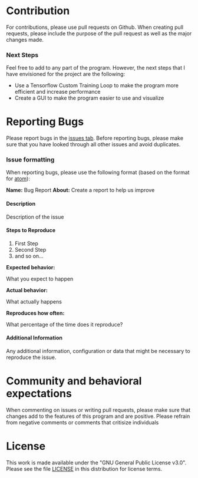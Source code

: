 # Contribution
For contributions, please use pull requests on Github. When creating pull requests, please include the purpose of the pull request as well as the major changes made. 

### Next Steps
Feel free to add to any part of the program. However, the next steps that I have envisioned for the project are the following:
- Use a Tensorflow Custom Training Loop to make the program more efficient and increase performance
- Create a GUI to make the program easier to use and visualize

# Reporting Bugs
Please report bugs in the [issues tab](https://github.com/BeastBreath/PasswordCheckerAndGenerator/issues). Before reporting bugs, please make sure that you have looked through all other issues and avoid duplicates. 

### Issue formatting
When reporting bugs, please use the following format (based on the format for [atom](https://github.com/atom/.github/blob/master/.github/ISSUE_TEMPLATE/bug_report.md?plain=1)):

**Name:** Bug Report
**About:** Create a report to help us improve

#### Description
Description of the issue

#### Steps to Reproduce

1. First Step
2. Second Step
3. and so on…

**Expected behavior:**

What you expect to happen

**Actual behavior:**

What actually happens

**Reproduces how often:**

What percentage of the time does it reproduce?

#### Additional Information

Any additional information, configuration or data that might be necessary to reproduce the issue.

# Community and behavioral expectations
When commenting on issues or writing pull requests, please make sure that changes add to the features of this program and are positive. Please refrain from negative comments or comments that critisize individuals

# License
This work is made available under the "GNU General Public License v3.0". Please see the file [LICENSE](LICENSE) in this distribution for license terms.
